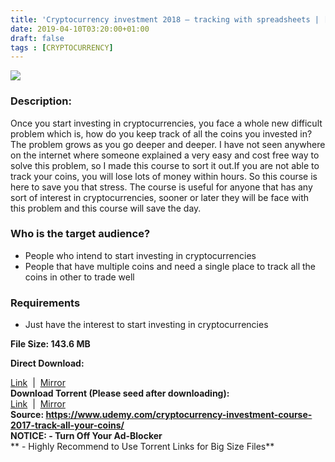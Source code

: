 ```yaml
---
title: 'Cryptocurrency investment 2018 – tracking with spreadsheets | [ 199.99$ Course For Free ]'
date: 2019-04-10T03:20:00+01:00
draft: false
tags : [CRYPTOCURRENCY]
---
```


[![](https://4.bp.blogspot.com/-N6yyJDbsqlw/XK1SR-xx69I/AAAAAAAABw8/DOFodnv1Igk64waFHzGvjqCeEzfI9YI6wCLcBGAs/s640/Cryptocurrency-investment-2018.jpg)](https://4.bp.blogspot.com/-N6yyJDbsqlw/XK1SR-xx69I/AAAAAAAABw8/DOFodnv1Igk64waFHzGvjqCeEzfI9YI6wCLcBGAs/s1600/Cryptocurrency-investment-2018.jpg)

  

### Description:

Once you start investing in cryptocurrencies, you face a whole new difficult problem which is, how do you keep track of all the coins you invested in?The problem grows as you go deeper and deeper. I have not seen anywhere on the internet where someone explained a very easy and cost free way to solve this problem, so I made this course to sort it out.If you are not able to track your coins, you will lose lots of money within hours. So this course is here to save you that stress. The course is useful for anyone that has any sort of interest in cryptocurrencies, sooner or later they will be face with this problem and this course will save the day.  

### Who is the target audience?

*   People who intend to start investing in cryptocurrencies
*   People that have multiple coins and need a single place to track all the coins in other to trade well

### Requirements

*   Just have the interest to start investing in cryptocurrencies

**File Size: 143.6 MB**  
  
**Direct Download:**  

[Link](http://oko.sh/Cryptocurrencylink1)  |  [Mirror](http://oko.sh/Cryptocurrencylink2)   
**Download Torrent (Please seed after downloading):**  
[Link](http://oko.sh/Cryptocurrencytorrent1)  |  [Mirror](http://oko.sh/Cryptocurrencytorrent2)  
**Source: **https://www.udemy.com/cryptocurrency-investment-course-2017-track-all-your-coins/  
**NOTICE:**** - Turn Off Your Ad-Blocker**  
** - Highly Recommend to Use Torrent Links for Big Size Files**